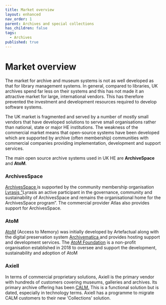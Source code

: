 ```yaml
---
title: Market overview
layout: enhanced
nav_order: 1
parent: Archives and special collections
has_children: false
tags:
  - Archives
published: true
---
```

# Market overview

The market for archive and museum systems is not as well developed as that for library management systems. In general, compared to libraries, UK archives spend far less on their systems and this has not made it an attractive market for large, international vendors. This has therefore prevented the investment and development resources required to develop software systems.

The UK market is fragmented and served by a number of mostly small vendors that have developed solutions to serve small organisations rather than national, state or major HE institutions.  The weakness of the commercial market means that open-source systems have been developed which are supported by archive (often membership) communities with commercial companies providing implementation, development and support services. 

The main open source archive systems used in UK HE are **ArchiveSpace** and **AtoM**. 

### ArchivesSpace

[ArchivesSpace ](https://archivesspace.org/)is supported by the community membership organisation[ Lyrasis "](https://lyrasis.org/)Lyrasis an active participant in the governance, community and sustainability of ArchivesSpace and remains the organisational home for the ArchivesSpace program”.  The commercial provider Atlas also provides support for ArchivesSpace. 

### AtoM

[AtoM](https://www.accesstomemory.org/en/) (Access to Memory) was initially developed by Artefactual along with the digital preservation system [Archivematica ](https://www.archivematica.org/en/)and provides hosting support and development services. The [AtoM Foundation](https://accesstomemoryfoundation.org/)  is a non-profit organisation established in 2018 to oversee and support the development, sustainability and adoption of AtoM

### Axiell

In terms of commercial proprietary solutions, Axiell is the primary vendor with hundreds of customers covering museums, galleries and archives. Its primary archive offering has been [CALM.](https://www.axiell.com/uk/solutions/product/calm/) This is a functional solution but is dated, especially in technology terms. Axiell has a programme to migrate CALM customers to their new ‘Collections’ solution.
